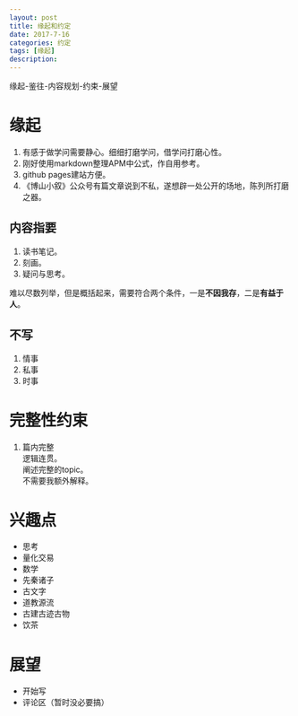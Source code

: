 ```yaml
---
layout: post
title: 缘起和约定
date: 2017-7-16
categories: 约定
tags: [缘起]
description: 
---
```

缘起-鉴往-内容规划-约束-展望  

# 缘起  
1. 有感于做学问需要静心。细细打磨学问，借学问打磨心性。  
2. 刚好使用markdown整理APM中公式，作自用参考。  
3. github pages建站方便。  
4. 《博山小叙》公众号有篇文章说到不私，遂想辟一处公开的场地，陈列所打磨之器。  

## 内容指要  
1. 读书笔记。  
2. 刻画。  
3. 疑问与思考。  

难以尽数列举，但是概括起来，需要符合两个条件，一是**不因我存**，二是**有益于人**。  

## 不写  
1. 情事  
2. 私事  
3. 时事  

# 完整性约束  
1. 篇内完整  
逻辑连贯。  
阐述完整的topic。  
不需要我额外解释。  

# 兴趣点
- 思考  
- 量化交易  
- 数学  
- 先秦诸子  
- 古文字  
- 道教源流  
- 古建古迹古物  
- 饮茶  

# 展望  
- 开始写    
- 评论区（暂时没必要搞）  

